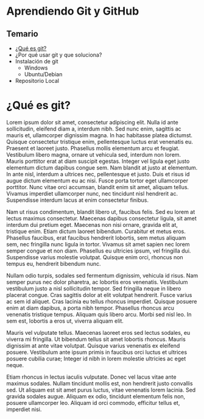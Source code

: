 # Aprendiendo Git y GitHub

## Temario

- [¿Qué es git?](#qué-es-git)
- ¿Por qué usar git y que soluciona?
- Instalación de git
  - Windows
  - Ubuntu/Debian
- Repositorio Local

# ¿Qué es git?

Lorem ipsum dolor sit amet, consectetur adipiscing elit. Nulla id ante sollicitudin, eleifend diam a, interdum nibh. Sed nunc enim, sagittis ac mauris et, ullamcorper dignissim magna. In hac habitasse platea dictumst. Quisque consectetur tristique enim, pellentesque luctus erat venenatis eu. Praesent et laoreet justo. Phasellus mollis elementum arcu et feugiat. Vestibulum libero magna, ornare ut vehicula sed, interdum non lorem. Mauris porttitor erat at diam suscipit egestas. Integer vel ligula eget justo elementum dictum dapibus congue sem. Nam blandit at justo at elementum. In ante nisl, interdum a ultrices nec, pellentesque et justo. Duis et risus id augue dictum elementum eu ac nisi. Fusce porta tortor eget ullamcorper porttitor. Nunc vitae orci accumsan, blandit enim sit amet, aliquam tellus. Vivamus imperdiet ullamcorper nunc, nec tincidunt nisl hendrerit ac. Suspendisse interdum lacus at enim consectetur finibus.

Nam ut risus condimentum, blandit libero ut, faucibus felis. Sed eu lorem at lectus maximus consectetur. Maecenas dapibus consectetur ligula, sit amet interdum dui pretium eget. Maecenas non nisi ornare, gravida elit at, tristique enim. Etiam dictum laoreet bibendum. Curabitur et metus eros. Phasellus faucibus, erat faucibus hendrerit lobortis, sem metus aliquam sem, nec fringilla nunc ligula in tortor. Vivamus sit amet sapien nec lorem semper congue et non diam. Phasellus eu ultricies ipsum, vel fringilla dui. Suspendisse varius molestie volutpat. Quisque enim orci, rhoncus non tempus eu, hendrerit bibendum nunc.

Nullam odio turpis, sodales sed fermentum dignissim, vehicula id risus. Nam semper purus nec dolor pharetra, ac lobortis eros venenatis. Vestibulum vestibulum justo a nisl sollicitudin tempor. Sed fringilla neque in libero placerat congue. Cras sagittis dolor at elit volutpat hendrerit. Fusce varius ac sem id aliquet. Cras lacinia eu tellus rhoncus imperdiet. Quisque posuere enim at diam dapibus, a porta nibh tempor. Phasellus rhoncus arcu venenatis tristique tempus. Aliquam quis libero arcu. Morbi sed nisl leo. In sem est, lobortis a eros ut, viverra aliquam elit.

Mauris vel vulputate tellus. Maecenas laoreet eros sed lectus sodales, eu viverra mi fringilla. Ut bibendum tellus sit amet lobortis rhoncus. Mauris dignissim at ante vitae volutpat. Quisque varius venenatis ex eleifend posuere. Vestibulum ante ipsum primis in faucibus orci luctus et ultrices posuere cubilia curae; Integer id nibh in lorem molestie ultricies ac eget neque.

Etiam rhoncus in lectus iaculis vulputate. Donec vel lacus vitae ante maximus sodales. Nullam tincidunt mollis est, non hendrerit justo convallis sed. Ut aliquam est sit amet purus luctus, vitae venenatis lorem lacinia. Sed gravida sodales augue. Aliquam ex odio, tincidunt elementum felis non, posuere ullamcorper leo. Aliquam id orci commodo, efficitur tellus et, imperdiet nisi.
